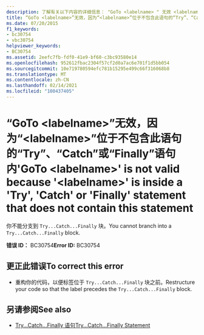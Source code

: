 ```yaml
---
description: 了解有关以下内容的详细信息： "GoTo <labelname> " 无效 <labelname> ，因为 "" 位于不包含此语句的 "Try"、"Catch" 或 "Finally" 语句内
title: “GoTo <labelname>”无效，因为“<labelname>”位于不包含此语句的“Try”、“Catch”或“Finally”语句内
ms.date: 07/20/2015
f1_keywords:
- bc30754
- vbc30754
helpviewer_keywords:
- BC30754
ms.assetid: 2eefc7fb-fdf0-41e9-bf60-c3bc93580e14
ms.openlocfilehash: 952612fbac2304f57cf2d0a7ac6e701f1d5bb054
ms.sourcegitcommit: 10e719780594efc781b15295e499c66f316068b8
ms.translationtype: MT
ms.contentlocale: zh-CN
ms.lasthandoff: 02/14/2021
ms.locfileid: "100437405"
---
```

# <a name="goto-labelname-is-not-valid-because-labelname-is-inside-a-try-catch-or-finally-statement-that-does-not-contain-this-statement"></a><span data-ttu-id="98f2e-103">“GoTo \<labelname>”无效，因为“\<labelname>”位于不包含此语句的“Try”、“Catch”或“Finally”语句内</span><span class="sxs-lookup"><span data-stu-id="98f2e-103">'GoTo \<labelname>' is not valid because '\<labelname>' is inside a 'Try', 'Catch' or 'Finally' statement that does not contain this statement</span></span>

<span data-ttu-id="98f2e-104">你不能分支到 `Try...Catch...Finally` 块。</span><span class="sxs-lookup"><span data-stu-id="98f2e-104">You cannot branch into a `Try...Catch...Finally` block.</span></span>  
  
 <span data-ttu-id="98f2e-105">**错误 ID：** BC30754</span><span class="sxs-lookup"><span data-stu-id="98f2e-105">**Error ID:** BC30754</span></span>  
  
## <a name="to-correct-this-error"></a><span data-ttu-id="98f2e-106">更正此错误</span><span class="sxs-lookup"><span data-stu-id="98f2e-106">To correct this error</span></span>  
  
- <span data-ttu-id="98f2e-107">重构你的代码，以便标签位于 `Try...Catch...Finally` 块之前。</span><span class="sxs-lookup"><span data-stu-id="98f2e-107">Restructure your code so that the label precedes the `Try...Catch...Finally` block.</span></span>  
  
## <a name="see-also"></a><span data-ttu-id="98f2e-108">另请参阅</span><span class="sxs-lookup"><span data-stu-id="98f2e-108">See also</span></span>

- [<span data-ttu-id="98f2e-109">Try...Catch...Finally 语句</span><span class="sxs-lookup"><span data-stu-id="98f2e-109">Try...Catch...Finally Statement</span></span>](../language-reference/statements/try-catch-finally-statement.md)
